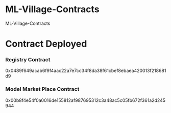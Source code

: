 # ML-Village-Contracts

ML-Village-Contracts

# **Contract Deployed**

### Registry Contract

0x0489f649acab6f9f4aac22a7e7cc34f8da38f61cbef8ebaea420013f218681d9

### Model Market Place Contract

0x00b8f4e54f0a0016de155812af987695312c3a48ac5c05fb672f361a2d245944
